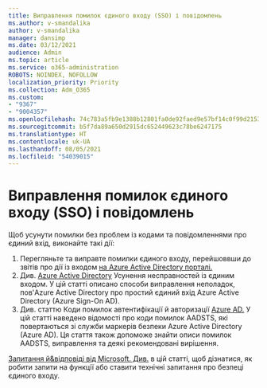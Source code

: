 ```yaml
---
title: Виправлення помилок єдиного входу (SSO) і повідомлень
ms.author: v-smandalika
author: v-smandalika
manager: dansimp
ms.date: 03/12/2021
audience: Admin
ms.topic: article
ms.service: o365-administration
ROBOTS: NOINDEX, NOFOLLOW
localization_priority: Priority
ms.collection: Adm_O365
ms.custom:
- "9367"
- "9004357"
ms.openlocfilehash: 74c783a5fb9e1388b12801fa0de92faed9e57bf14c0f99d21539e17bf1b1c284
ms.sourcegitcommit: b5f7da89a650d2915dc652449623c78be6247175
ms.translationtype: HT
ms.contentlocale: uk-UA
ms.lasthandoff: 08/05/2021
ms.locfileid: "54039015"
---
```

# <a name="troubleshoot-seamless-single-sign-on-sso-error-codes-and-messages"></a>Виправлення помилок єдиного входу (SSO) і повідомлень

Щоб усунути помилки без проблем із кодами та повідомленнями про єдиний вхід, виконайте такі дії:

1. Перегляньте та виправте помилки єдиного входу, перейшоввши до звітів про дії із входом [на Azure Active Directory порталі.](https://docs.microsoft.com/azure/active-directory/reports-monitoring/concept-sign-ins)
2. Див. [Azure Active Directory](https://docs.microsoft.com/azure/active-directory/hybrid/tshoot-connect-sso#sign-in-failure-reasons-in-the-azure-active-directory-admin-center-needs-a-premium-license) Усунення несправностей із єдиним входом. У цій статті описано способи виправлення неполадок, пов'Azure Active Directory про простий єдиний вхід Azure Active Directory (Azure Sign-On AD).
3. Див. статтю Коди помилок автентифікації й авторизації [Azure AD.](https://docs.microsoft.com/azure/active-directory/develop/reference-aadsts-error-codes#lookup-current-error-code-information) У цій статті наведено відомості про коди помилок AADSTS, які повертаються зі служби маркерів безпеки Azure Active Directory (Azure AD). Ця стаття також допоможе знайти описи помилок AADSTS, виправлення та деякі рекомендовані вирішення.

[Запитання й&відповіді від Microsoft. Див.](https://docs.microsoft.com/answers/topics/azure-ad-single-sign-on.html) в цій статті, щоб дізнатися, як робити запити на функції або ставити технічні запитання про безпеці єдиного входу.

